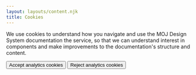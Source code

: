 ```yaml
---
layout: layouts/content.njk
title: Cookies
---
```


We use cookies to understand how you navigate and use the MOJ Design System documentation the service, so that we can understand interest in components and make improvements to the documentation's structure and content.

<div data-module="app-cookies" data-persistent>
  <div class="govuk-button-group">
    <button type="button" name="accept" class="govuk-button" data-module="govuk-button">
      Accept analytics cookies
    </button>
    <button type="button" name="reject" class="govuk-button" data-module="govuk-button">
      Reject analytics cookies
    </button>
  </div>
</div>

